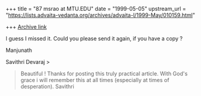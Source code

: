 +++
title = "87 msrao at MTU.EDU"
date = "1999-05-05"
upstream_url = "https://lists.advaita-vedanta.org/archives/advaita-l/1999-May/010159.html"

+++
[Archive link](https://lists.advaita-vedanta.org/archives/advaita-l/1999-May/010159.html)

I guess I missed it. Could you please send it again, if you have a
copy ?

Manjunath

Savithri Devaraj >
>Beautiful ! Thanks for posting this truly practical article.
>With God's grace i will remember this at all times (especially at times
>of
>desperation).
>Savithri

